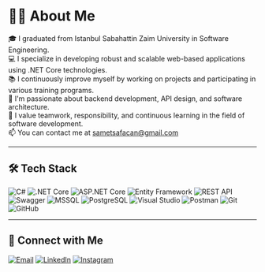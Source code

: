 # 👩‍💻 About Me

🎓 I graduated from Istanbul Sabahattin Zaim University in Software Engineering.  
💻 I specialize in developing robust and scalable web-based applications using .NET Core technologies.  
📚 I continuously improve myself by working on projects and participating in various training programs.  
🚀 I'm passionate about backend development, API design, and software architecture.  
🤝 I value teamwork, responsibility, and continuous learning in the field of software development.  
📫 You can contact me at sametsafacan@gmail.com

---

## 🛠️ Tech Stack

![C#](https://img.shields.io/badge/-Csharp-239120?style=flat&logo=csharp&logoColor=white)
![.NET Core](https://img.shields.io/badge/-.NET_Core-512BD4?style=flat&logo=dotnet&logoColor=white)
![ASP.NET Core](https://img.shields.io/badge/-ASP.NET_Core-512BD4?style=flat&logo=dotnet&logoColor=white)
![Entity Framework](https://img.shields.io/badge/-Entity_Framework_Core-68217A?style=flat)
![REST API](https://img.shields.io/badge/-REST_API-005571?style=flat)
![Swagger](https://img.shields.io/badge/-Swagger-85EA2D?style=flat&logo=swagger&logoColor=black)
![MSSQL](https://img.shields.io/badge/-MSSQL-CC2927?style=flat&logo=microsoftsqlserver&logoColor=white)
![PostgreSQL](https://img.shields.io/badge/-PostgreSQL-4169E1?style=flat&logo=postgresql&logoColor=white)
![Visual Studio](https://img.shields.io/badge/-Visual_Studio-5C2D91?style=flat&logo=visualstudio&logoColor=white)
![Postman](https://img.shields.io/badge/-Postman-FF6C37?style=flat&logo=postman&logoColor=white)
![Git](https://img.shields.io/badge/-Git-F05032?style=flat&logo=git&logoColor=white)
![GitHub](https://img.shields.io/badge/-GitHub-181717?style=flat&logo=github&logoColor=white)

---

## 🤝 Connect with Me

[![Email](https://img.shields.io/badge/-sametsafacan@gmail.com-D14836?style=flat&logo=gmail&logoColor=white)](mailto:sametsafacan@gmail.com)
[![LinkedIn](https://img.shields.io/badge/-linkedin:abdussametoguz-0A66C2?style=flat&logo=linkedin&logoColor=white)](https://linkedin.com/in/abdussametoguz)
[![Instagram](https://img.shields.io/badge/-@abdussamet_oguz-F56040?style=flat&logo=instagram&logoColor=white)](https://instagram.com/abdussamet_oguz)
